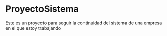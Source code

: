 # ProyectoSistema
Este es un proyecto para seguir la continuidad del sistema de una empresa en el que estoy trabajando
